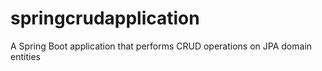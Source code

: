 # springcrudapplication
A Spring Boot application that performs CRUD operations on JPA domain entities
